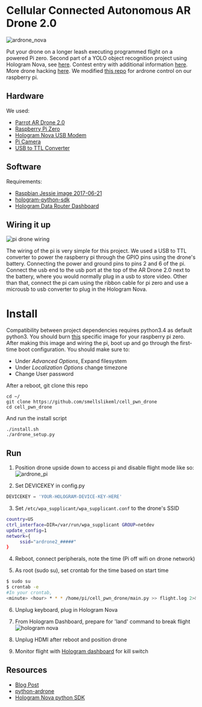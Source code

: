 
# Cellular Connected Autonomous AR Drone 2.0
![ardrone_nova](https://hackster.imgix.net/uploads/attachments/406284/20180112_230948_xJJlkJM25e.jpg?auto=compress%2Cformat&w=740&h=555&fit=max)

Put your drone on a longer leash executing programmed flight on a powered Pi zero. Second part of a YOLO object recognition project using Hologram Nova, see [here](https://github.com/mayorquinmachines/PoochPak). Contest entry with additional information [here](https://www.hackster.io/pie_in_the_sky/cellular-connected-autonomous-ar-drone-2-0-0feb3d). More drone hacking [here](http://smellslikeml.com/drone_pwn.html). We modified [this repo](https://github.com/fkmclane/python-ardrone) for ardrone control on our raspberry pi. 

## Hardware
We used:
* [Parrot AR Drone 2.0](https://www.amazon.com/Parrot-AR-Drone-2-0-Elite-Quadcopter/dp/B00FS7SU7K/ref=sr_1_1_sspa?s=electronics&ie=UTF8&qid=1515981794&sr=1-1-spons&keywords=parrot%2Bar%2Bdrone%2B2.0&th=1)
* [Raspberry Pi Zero](https://www.amazon.com/Raspberry-Starter-Power-Supply-Premium/dp/B0748MBFTS/ref=sr_1_5?s=electronics&ie=UTF8&qid=1515127853&sr=1-5&keywords=raspberry+pi+zero)
* [Hologram Nova USB Modem](https://hologram.io/nova/)
* [Pi Camera](https://www.amazon.com/Raspberry-Starter-Power-Supply-Premium/dp/B0748MBFTS/ref=sr_1_5?s=electronics&ie=UTF8&qid=1515127853&sr=1-5&keywords=raspberry+pi+zer://www.amazon.com/Camera-Video-Module-Webcam-Raspberry/dp/B071NYSXY9/ref=sr_1_4?s=electronics&ie=UTF8&qid=1515981842&sr=1-4&keywords=raspberry+pi+zero+camera)
* [USB to TTL Converter](https://www.amazon.com/gp/product/B009T2ZR6W/ref=oh_aui_detailpage_o00_s01?ie=UTF8&psc=1)

## Software
Requirements:
- [Raspbian Jessie image 2017-06-21](http://downloads.raspberrypi.org/raspbian/images/raspbian-2017-06-23/2017-06-21-raspbian-jessie.zip)
- [hologram-python-sdk](https://github.com/hologram-io/hologram-python)
- [Hologram Data Router Dashboard](https://dashboard.hologram.io/)

## Wiring it up
![pi drone wiring](https://hackster.imgix.net/uploads/attachments/407063/robocopter_bb_ljN1bPDd1J.png?auto=compress%2Cformat&w=740&h=555&fit=max)

The wiring of the pi is very simple for this project. We used a USB to TTL converter to power the raspberry pi through the GPIO pins using the drone's battery. Connecting the power and ground pins to pins 2 and 6 of the pi. Connect the usb end to the usb port at the top of the AR Drone 2.0 next to the battery, where you would normally plug in a usb to store video. Other than that, connect the pi cam using the ribbon cable for pi zero and use a microusb to usb converter to plug in the Hologram Nova.

# Install
Compatibility between project dependencies requires python3.4 as default python3. You should burn
[this](http://downloads.raspberrypi.org/raspbian/images/raspbian-2017-06-23/2017-06-21-raspbian-jessie.zip) specific
image for your raspberry pi zero.
After making this image and wiring the pi, boot up and go through the first-time boot configuration.
You should make sure to:
* Under *Advanced Options*, Expand filesystem
* Under *Localization Options* change timezone
* Change User password

After a reboot, git clone this repo
```
cd ~/
git clone https://github.com/smellslikeml/cell_pwn_drone
cd cell_pwn_drone
```
And run the install script
```
./install.sh
./ardrone_setup.py
```
## Run
1. Position drone upside down to access pi and disable flight mode like so:
![ardrone_pi](https://hackster.imgix.net/uploads/attachments/406273/ar_topview_yJfyPeLI4v.jpg?auto=compress%2Cformat&w=740&h=555&fit=max)

2. Set DEVICEKEY in config.py
``` python
DEVICEKEY = 'YOUR-HOLOGRAM-DEVICE-KEY-HERE'
```

3. Set ```/etc/wpa_supplicant/wpa_supplicant.conf``` to the drone's SSID
``` bash
country=US
ctrl_interface=DIR=/var/run/wpa_supplicant GROUP=netdev
update_config=1
network={
     ssid="ardrone2_#####"
}
```
4. Reboot, connect peripherals, note the time (Pi off wifi on drone network)

5. As root (sudo su), set crontab for the time based on start time
``` bash
$ sudo su
$ crontab -e
#In your crontab,
<minute> <hour> * * * /home/pi/cell_pwn_drone/main.py >> flight.log 2>&1
```
6. Unplug keyboard, plug in Hologram Nova

8. From Hologram Dashboard, prepare for 'land' command to break flight
![hologram nova](https://hackster.imgix.net/uploads/attachments/407331/hologram_dash_9P9uLhbF38.png?auto=compress%2Cformat&w=740&h=555&fit=max)

9. Unplug HDMI after reboot and position drone

10. Monitor flight with [Hologram dashboard](https://dashboard.hologram.io) for kill switch

## Resources
* [Blog Post](https://www.hackster.io/pi_in_the_sky/cellular-connected-autonomous-ar-drone-2-0-0feb3d)
* [python-ardrone](https://github.com/fkmclane/python-ardrone)
* [Hologram Nova python SDK](https://github.com/hologram-io/hologram-python)
